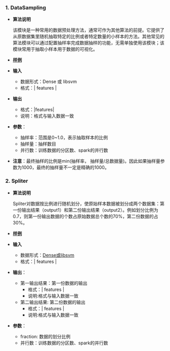 ### 1. DataSampling

- **算法说明**

  该模块是一种常用的数据预处理方法，通常可作为其他算法的前提。它提供了从原数据集里随机抽取特定的比例或者特定数量的小样本的方法。其他常见的算法模块可以通过配置抽样率完成数据抽样的功能，无需单独使用该模块；该模块常用于抽取小样本用于数据的可视化。

- [**样例**](https://tio.cloud.tencent.com/ml/platform.html?projectId=33&flowId=133)

- **输入**

  - 数据形式：Dense 或 libsvm
  - 格式：| features |

- **输出**

  - 格式：|features|
  - 说明：格式与输入数据一致

- **参数**：

  - 抽样率：范围是0~1.0，表示抽取样本的比例
  - 抽样量：抽样数目
  - 并行数：训练数据的分区数、spark的并行数

- **注意**：最终抽样的比例是min(抽样率， 抽样量/总数据量)。因此如果抽样量参数为1000，最终的抽样量不一定是精确的1000。

### 2. Spliter

- **算法说明**

  Spliter对数据按比例进行随机划分，使原始样本数据被划分成两个数据集：第一份输出结果（output1）和第二份输出结果（output2）。例如划分比例为0.7，则第一份输出数据的个数占原始数据总个数的70%，第二份数据的占30%。

- [**样例**](https://tio.cloud.tencent.com/ml/platform.html?projectId=33&flowId=133)

- **输入**

  - 数据形式：[Dense或libsvm](./tdw_ml_jarvis_dataformat.md#2-数据格式要求)
  - 格式：| features |

- **输出**：

  - 第一输出结果：第一份数据的输出
    - 格式：| features |
    - 说明:格式与输入数据一致 
  - 第二输出结果: 第二份数据的输出
    - 格式：| features |
    - 说明:格式与输入数据一致 

- **参数**：

  - fraction: 数据的划分比例
  - 并行数：训练数据的分区数、spark的并行数